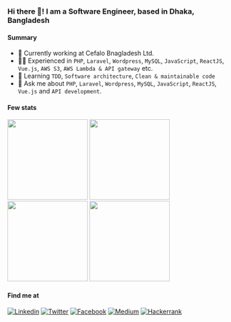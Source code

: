 ### Hi there 👋! I am a Software Engineer, based in Dhaka, Bangladesh

<!--
**manashcse11/manashcse11** is a ✨ _special_ ✨ repository because its `README.md` (this file) appears on your GitHub profile.

Here are some ideas to get you started:

- 🔭 I’m currently working on ...
- 🌱 I’m currently learning ...
- 👯 I’m looking to collaborate on ...
- 🤔 I’m looking for help with ...
- 💬 Ask me about ...
- 📫 How to reach me: ...
- 😄 Pronouns: ...
- ⚡ Fun fact: ...
-->
#### Summary
- :office: Currently working at Cefalo Bnagladesh Ltd.
- :man_technologist: Experienced in `PHP`, `Laravel`, `Wordpress`, `MySQL`, `JavaScript`, `ReactJS`, `Vue.js`, `AWS S3`, `AWS Lambda & API gateway` etc.
- 🌱 Learning `TDD`, `Software architecture`, `Clean & maintainable code`
- 💬 Ask me about `PHP`, `Laravel`, `Wordpress`, `MySQL`, `JavaScript`, `ReactJS`, `Vue.js` and `API development`.

#### Few stats
<p float="left">
<img height="180em" src="https://github-readme-stats.vercel.app/api?username=manashcse11&show_icons=true&&count_private=true&include_all_commits=true" /> 
<img height="180em" src="https://github-readme-stats.vercel.app/api/top-langs/?username=manashcse11&show_icons=true&layout=compact&langs_count=8"/>
<img height="180em" src="https://github-readme-streak-stats.herokuapp.com/?user=manashcse11&show_icons=true&&count_private=true&include_all_commits=true"/>
<img height="180em" src="https://leetcard.jacoblin.cool/manashcse11?theme=light&font=Karma&ext=contest"/>
</p>

#### Find me at
[![Linkedin](https://img.shields.io/badge/LinkedIn-0077B5?style=flat-square&logo=linkedin&logoColor=white)](https://www.linkedin.com/in/manashcse11/) 
[![Twitter](https://img.shields.io/badge/Twitter-1DA1F2?style=flat-square&logo=twitter&logoColor=white)](https://twitter.com/manashcse)
[![Facebook](https://img.shields.io/badge/Facebook-1877F2?style=flat-square&logo=facebook&logoColor=white)](https://www.facebook.com/manash.pstu)
[![Medium](https://img.shields.io/badge/Medium-12100E?style=for-the-badge&logo=medium&logoColor=white)](https://manashcse.medium.com/)
[![Hackerrank](https://img.shields.io/badge/-Hackerrank-2EC866?style=for-the-badge&logo=HackerRank&logoColor=white)](https://www.hackerrank.com/manashcse11)

